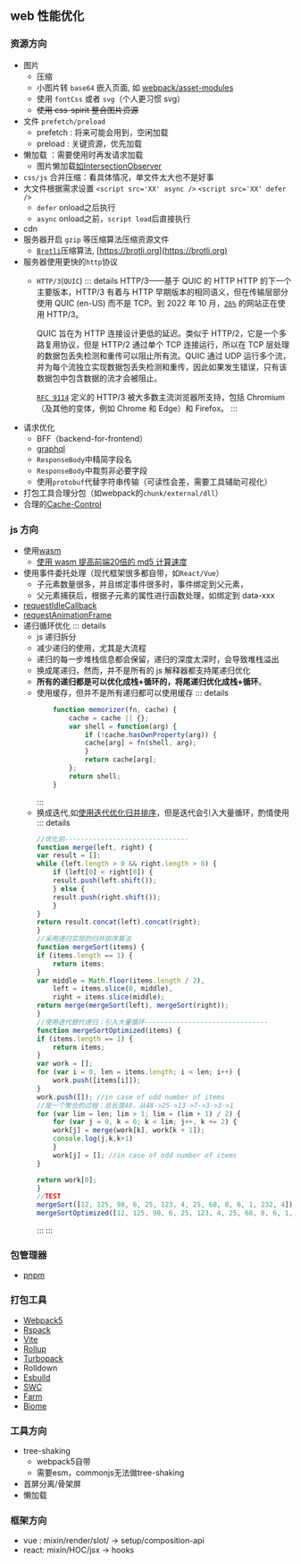 ## web 性能优化

### 资源方向

- 图片
    - 压缩
    - 小图片转 `base64` 嵌入页面, 如 [webpack/asset-modules](https://webpack.js.org/guides/asset-modules/)
    - 使用 `fontCss` 或者 `svg`（个人更习惯 svg）
    - ~~使用 css-spirit 整合图片资源~~
- 文件 `prefetch/preload`
  - prefetch : 将来可能会用到，空闲加载
  - preload : 关键资源，优先加载
- 懒加载 ：需要使用时再发请求加载
    - 图片懒加载[如IntersectionObserver](https://developer.mozilla.org/zh-CN/docs/Web/API/IntersectionObserver)
- `css/js` 合并压缩：看具体情况，单文件太大也不是好事
- 大文件根据需求设置 `<script src='XX' async />` `<script src='XX' defer />`
    - `defer` onload之后执行
    - `async` onload之前，`script load`后直接执行
- cdn
- 服务器开启 `gzip` 等压缩算法压缩资源文件
    - [`Brotli`](https://developer.mozilla.org/zh-CN/docs/Glossary/Brotli_compression)压缩算法, [https://brotli.org](https://brotli.org)
- 服务器使用更快的`http`协议
    -  `HTTP/3`(`QUIC`)
        ::: details
        HTTP/3——基于 QUIC 的 HTTP
        HTTP 的下一个主要版本，HTTP/3 有着与 HTTP 早期版本的相同语义，但在传输层部分使用 QUIC (en-US) 而不是 TCP。到 2022 年 10 月，[`26%`](https://w3techs.com/technologies/details/ce-http3) 的网站正在使用 HTTP/3。

        QUIC 旨在为 HTTP 连接设计更低的延迟。类似于 HTTP/2，它是一个多路复用协议，但是 HTTP/2 通过单个 TCP 连接运行，所以在 TCP 层处理的数据包丢失检测和重传可以阻止所有流。QUIC 通过 UDP 运行多个流，并为每个流独立实现数据包丢失检测和重传，因此如果发生错误，只有该数据包中包含数据的流才会被阻止。

        [`RFC 9114`](https://datatracker.ietf.org/doc/html/rfc9114) 定义的 HTTP/3 被大多数主流浏览器所支持，包括 Chromium（及其他的变体，例如 Chrome 和 Edge）和 Firefox。
        :::
- 请求优化
    - BFF（backend-for-frontend）
    - [graphql](https://graphql.org/)
    - `ResponseBody`中精简字段名
    - `ResponseBody`中裁剪非必要字段
    - 使用`protobuf`代替字符串传输（可读性会差，需要工具辅助可视化）
- 打包工具合理分包（如webpack的`chunk/external/dll`）
- 合理的[Cache-Control](https://developer.mozilla.org/zh-CN/docs/Web/HTTP/Headers/Cache-Control)


### js 方向

- 使用[wasm](https://developer.mozilla.org/zh-CN/docs/WebAssembly)
    - [使用 wasm 提高前端20倍的 md5 计算速度](https://juejin.cn/post/7319541565318398003)
- 使用事件委托处理（现代框架很多都自带，如`React/Vue`）
  - 子元素数量很多，并且绑定事件很多时，事件绑定到父元素，
  - 父元素捕获后，根据子元素的属性进行函数处理，如绑定到 data-xxx
- [requestIdleCallback](https://developer.mozilla.org/zh-CN/docs/Web/API/Window/requestIdleCallback)
- [requestAnimationFrame](https://developer.mozilla.org/zh-CN/docs/Web/API/window/requestAnimationFrame)
- 递归循环优化
    ::: details
    - js 递归拆分
    - 减少递归的使用，尤其是大流程
    - 递归的每一步堆栈信息都会保留，递归的深度太深时，会导致堆栈溢出
    - 换成尾递归，然而，并不是所有的 js 解释器都支持尾递归优化
    - **所有的递归都是可以优化成栈+循环的，将尾递归优化成栈+循环**。
    - 使用缓存，但并不是所有递归都可以使用缓存
        ::: details
        ```js
            function memorizer(fn, cache) {
                cache = cache || {};
                var shell = function(arg) {
                    if (!cache.hasOwnProperty(arg)) {
                    cache[arg] = fn(shell, arg);
                    }
                    return cache[arg];
                };
                return shell;
            }
        ```
        :::
    - 换成迭代,如[使用迭代优化归并排序](#merge)，但是迭代会引入大量循环，酌情使用
        ::: details
        ```js
        //优化前-------------------------------
        function merge(left, right) {
        var result = [];
        while (left.length > 0 && right.length > 0) {
            if (left[0] < right[0]) {
            result.push(left.shift());
            } else {
            result.push(right.shift());
            }
        }
        return result.concat(left).concat(right);
        }
        //采用递归实现的归并排序算法
        function mergeSort(items) {
        if (items.length == 1) {
            return items;
        }
        var middle = Math.floor(items.length / 2),
            left = items.slice(0, middle),
            right = items.slice(middle);
        return merge(mergeSort(left), mergeSort(right));
        }
        //使用迭代替代递归：引入大量循环-------------------------------
        function mergeSortOptimized(items) {
        if (items.length == 1) {
            return items;
        }
        var work = [];
        for (var i = 0, len = items.length; i < len; i++) {
            work.push([items[i]]);
        }
        work.push([]); //in case of odd number of items
        //是一个聚合的过程：总长度48，从48->25->13->7->3->3->1
        for (var lim = len; lim > 1; lim = (lim + 1) / 2) {
            for (var j = 0, k = 0; k < lim; j++, k += 2) {
            work[j] = merge(work[k], work[k + 1]);
            console.log(j,k,k+1)
            }
            work[j] = []; //in case of odd number of items
        }
        
        return work[0];
        }
        //TEST
        mergeSort([12, 125, 98, 6, 25, 123, 4, 25, 68, 8, 6, 1, 232, 4]);
        mergeSortOptimized([12, 125, 98, 6, 25, 123, 4, 25, 68, 8, 6, 1, 232, 4]);
        ```
        :::
    :::

### 包管理器
- [pnpm](https://pnpm.io/)

### 打包工具
- [Webpack5](https://webpack.js.org/)
- [Rspack](https://www.rspack.dev/zh/guide/introduction.html)
- [Vite](https://vitejs.dev/)
- [Rollup](https://rollupjs.org/)
- [Turbopack](https://turbo.build)
- Rolldown
- [Esbuild](https://esbuild.github.io/)
- [SWC](https://swc.rs/)
- [Farm](https://github.com/farm-fe/farm)
- [Biome](https://github.com/biomejs/biome)

### 工具方向
- tree-shaking
    - webpack5自带
    - 需要esm，commonjs无法做tree-shaking
- 首屏分离/骨架屏
- 懒加载

### 框架方向
- vue : mixin/render/slot/  ->  setup/composition-api
- react: mixin/HOC/jsx      ->  hooks